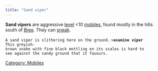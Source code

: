 ```yaml
---
title: "Sand viper"
---
```


**Sand vipers** are aggressive [level](level "wikilink") \<10
[mobiles](mobile "wikilink"), found mostly in the hills south of
[Bree](Bree "wikilink"). They can [sneak](sneak "wikilink").

`A sand viper is slithering here on the ground.`
`>`**`examine viper`**
`This greyish-brown snake with fine black mottling on its scales is hard to`
`see against the sandy ground that it favours.`

[Category: Mobiles](Category:_Mobiles "wikilink")